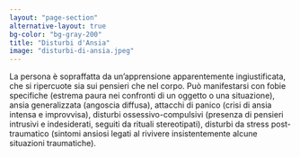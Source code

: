 ```yaml
---
layout: "page-section"
alternative-layout: true
bg-color: "bg-gray-200"
title: "Disturbi d'Ansia"
image: "disturbi-di-ansia.jpeg"
---
```


La persona è sopraffatta da un’apprensione apparentemente ingiustificata, che si ripercuote sia sui pensieri che nel corpo. Può manifestarsi con fobie specifiche (estrema paura nei confronti di un oggetto o una situazione), ansia generalizzata (angoscia diffusa), attacchi di panico (crisi di ansia intensa e improvvisa), disturbi ossessivo-compulsivi (presenza di pensieri intrusivi e indesiderati, seguiti da rituali stereotipati), disturbi da stress post-traumatico (sintomi ansiosi legati al rivivere insistentemente alcune situazioni traumatiche).
